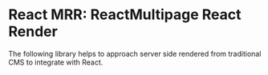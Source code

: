 # React MRR: ReactMultipage React Render

The following library helps to approach server side rendered from traditional CMS to integrate with React.
